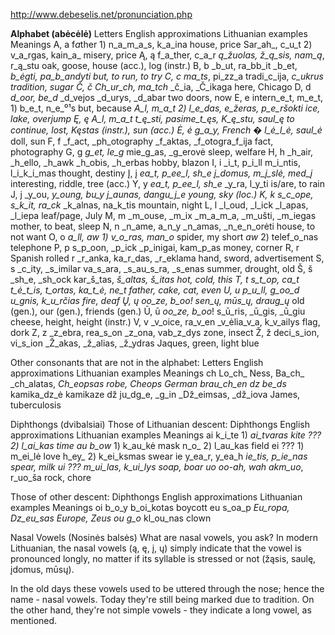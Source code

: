 http://www.debeselis.net/pronunciation.php

__Alphabet (abėcėlė)__
Letters	English approximations	Lithuanian examples			Meanings
A, a	f*a*ther		1) n_a_m_a_s, k_a_ina			house, price
   	Sar_ah_, c_u_t		2) v_a_rgas, kain_a_			misery, price
Ą, ą	f_a_ther, c_a_r		_ą_žuolas, ž_ą_sis, nam_ą_, r_ą_stu	oak, goose, house (acc.), log (instr.)
B, b	_b_ut, ra_bb_it		_b_et, _b_ėgti, pa_b_andyti		but, to run, to try
C, c	ma_ts_, pi_zz_a		tradi_c_ija, _c_ukrus			tradition, sugar
Č, č	_Ch_ur_ch_, ma_tch_	_č_ia, _Č_ikaga				here, Chicago
D, d	_d_oor, be_d_		_d_vejos _d_urys, _d_abar		two doors, now
E, e	intern_e_t, m_e_t,	1) b_e_t, n_e_⁰¹s				but, because
	_A_l, m_a_t		2) l_e_das, _e_žeras, p_e_ršokti	ice, lake, overjump
Ę, ę	_A_l, m_a_t		t_ę_sti, pasime_t_ęs, K_ę_stu, saul_ę_	to continue, lost, Kęstas (instr.), sun (acc.)
Ė, ė	g_a_y, French �		l_ė_l_ė_, saul_ė_			doll, sun
F, f	_f_act, _ph_otography	_f_aktas, _f_otogra_f_ija		fact, photography
G, g	_g_et, le_g_		mie_g_as, _g_erovė			sleep, welfare
H, h	_h_air, _h_ello, _h_awk	_h_obis, _h_erbas			hobby, blazon
I, i	_i_t, p_i_ll		m_i_ntis, l_i_k_i_mas			thought, destiny
Į, į	_ea_t, p_ee_l, sh_e_	_į_domus, m_į_slė, med_į_			interesting, riddle, tree (acc.)
Y, y	_ea_t, p_ee_l, sh_e_	_y_ra, l_y_ti				is/are, to rain
J, j	_y_ou, _y_oung, bu_y_	_j_aunas, dangu_j_e			young, sky (loc.)
K, k	s_c_ope, s_k_it, ra_ck_	_k_alnas, na_k_tis			mountain, night
L, l	_l_oud, _l_ick		_l_apas, _l_iepa			leaf/page, July
M, m	_m_ouse, _m_ix		_m_a_m_a, _m_ušti, _m_iegas		mother, to beat, sleep
N, n	_n_ame, a_n_y		_n_amas, _n_e_n_orėti			house, to not want
O, o	_a_ll, _aw_		1) v_o_ras, man_o_			spider, my
   	short _aw_		2) telef_o_nas				telephone
P, p	s_p_oon, _p_ick		_p_inigai, kam_p_as				money, corner
R, r	Spanish rolled r	_r_anka, ka_r_das, _r_eklama		hand, sword, advertisement
S, s	_c_ity, _s_imilar	va_s_ara, _s_au_s_ra, _s_enas		summer, drought, old
Š, š	_sh_e, _sh_ock		kar_š_tas, _š_altas, _š_itas		hot, cold, this
T, t	s_t_op, ca_t_		_t_ė_t_is, _t_ortas, ka_t_ė, ne_t_	father, cake, cat, even
U, u	p_u_ll, g_oo_d		_u_gnis, k_u_rčias				fire, deaf
Ų, ų	_oo_ze, b_oo_!		sen_ų_, mūs_ų_, draug_ų_		old (gen.), our (gen.), friends (gen.)
Ū, ū	_oo_ze, b_oo_!		s_ū_ris, _ū_gis, _ū_giu			cheese, height, height (instr.)
V, v	_v_oice, ra_v_en	_v_ėlia_v_a, k_v_ailys			flag, dork
Z, z	_z_ebra, rea_s_on	_z_ona, vab_z_dys				zone, insect
Ž, ž	deci_s_ion, vi_s_ion	_Ž_akas, _ž_alias, _ž_ydras		Jaques, green, light blue

Other consonants that are not in the alphabet:
Letters		English approximations	Lithuanian examples	Meanings
ch		Lo_ch_ Ness, Ba_ch_	_ch_alatas, _Ch_eopsas	robe, Cheops
		German brau_ch_en
dz		be_ds_			kamika_dz_ė		kamikaze
dž		ju_dg_e, _g_in		_Dž_eimsas, _dž_iova	James, tuberculosis

Diphthongs (dvibalsiai)
Those of Lithuanian descent:
Diphthongs	English approximations	Lithuanian examples	Meanings
ai		k_i_te			1) _ai_tvaras		kite
		???			2) l_ai_kas		time
au		b_ow_			1) k_au_kė		mask
		n_o_			2) l_au_kas		field
ei		???			1) m_ei_lė		love
		h_ey_			2) k_ei_ksmas		swear
ie		y_ea_r, y_ea_h		_ie_tis, p_ie_nas	spear, milk
ui		???			m_ui_las, k_ui_lys	soap, boar
uo		_oo-ah_, _wah_		akm_uo_, r_uo_ša	rock, chore

Those of other descent:
Diphthongs	English approximations	Lithuanian examples	Meanings
oi		b_o_y			b_oi_kotas		boycott
eu		s_oa_p			_Eu_ropa, Dz_eu_sas	Europe, Zeus
ou		g_o_			kl_ou_nas		clown

Nasal Vowels (Nosinės balsės)
What are nasal vowels, you ask? In modern Lithuanian, the nasal vowels (ą, ę, į, ų) simply indicate that the vowel is pronounced longly, no matter if its syllable is stressed or not (žąsis, saulę, įdomus, mūsų).

In the old days these vowels used to be uttered through the nose; hence the name - nasal vowels. Today they're still being marked due to tradition. On the other hand, they're not simple vowels - they indicate a long vowel, as mentioned.
